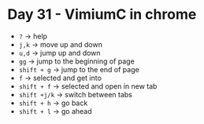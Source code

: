 <!--
 * @Author: Ada J
 * @Date: 2022-07-08 22:08:31
 * @LastEditTime: 2022-07-13 10:22:02
 * @Description: 
-->
# Day 31 - VimiumC in chrome

* `?` -> help
* `j,k` -> move up and down
* `u,d` -> jump up and down
* `gg` -> jump to the beginning of page
* `shift + g` -> jump to the end of page
* `f` -> selected and get into
* `shift + f` -> selected and open in new tab
* `shift +j/k` -> switch between tabs
* `shift + h` -> go back 
* `shift + l` -> go ahead

